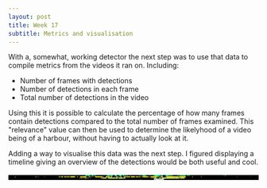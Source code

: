 ```yaml
---
layout: post
title: Week 17
subtitle: Metrics and visualisation
---
```


With a, somewhat, working detector the next step was to use that data to compile metrics from the videos it ran on. Including:

- Number of frames with detections
- Number of detections in each frame
- Total number of detections in the video

Using this it is possible to calculate the percentage of how many frames contain detections compared to the total number of frames examined. This "relevance" value can then be used to determine the likelyhood of a video being of a harbour, without having to actually look at it.

Adding a way to visualise this data was the next step. I figured displaying a timeline giving an overview of the detections would be both useful and cool.

![timeline](/img/timeline.jpg)
